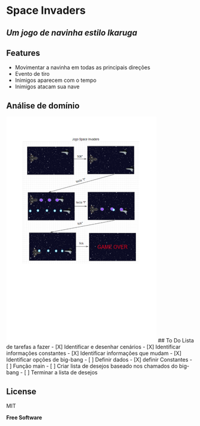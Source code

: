 # Space Invaders
## _Um jogo de navinha estilo Ikaruga_

## Features
- Movimentar a navinha em todas as principais direções
- Evento de tiro
- Inimigos aparecem com o tempo
- Inimigos atacam sua nave
## Análise de domínio
   <img src="https://github.com/jorge-canuto/space_invaders/blob/master/images/cenarios.pdf" height="600" width="400">
## To Do
Lista de tarefas a fazer
- [X] Identificar e desenhar cenários
- [X] Identificar informações constantes
- [X] Identificar informações que mudam
- [X] Identificar opções de big-bang
- [ ] Definir dados
- [X] definir Constantes
- [ ] Função main
- [ ] Criar lista de desejos baseado nos chamados do big-bang 
- [ ] Terminar a lista de desejos

## License

MIT

**Free Software**
